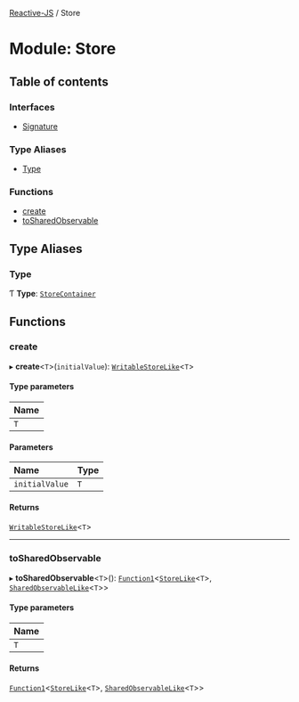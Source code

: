 [Reactive-JS](../README.md) / Store

# Module: Store

## Table of contents

### Interfaces

- [Signature](../interfaces/Store.Signature.md)

### Type Aliases

- [Type](Store.md#type)

### Functions

- [create](Store.md#create)
- [toSharedObservable](Store.md#tosharedobservable)

## Type Aliases

### Type

Ƭ **Type**: [`StoreContainer`](../interfaces/types.StoreContainer.md)

## Functions

### create

▸ **create**<`T`\>(`initialValue`): [`WritableStoreLike`](../interfaces/types.WritableStoreLike.md)<`T`\>

#### Type parameters

| Name |
| :------ |
| `T` |

#### Parameters

| Name | Type |
| :------ | :------ |
| `initialValue` | `T` |

#### Returns

[`WritableStoreLike`](../interfaces/types.WritableStoreLike.md)<`T`\>

___

### toSharedObservable

▸ **toSharedObservable**<`T`\>(): [`Function1`](functions.md#function1)<[`StoreLike`](../interfaces/types.StoreLike.md)<`T`\>, [`SharedObservableLike`](../interfaces/types.SharedObservableLike.md)<`T`\>\>

#### Type parameters

| Name |
| :------ |
| `T` |

#### Returns

[`Function1`](functions.md#function1)<[`StoreLike`](../interfaces/types.StoreLike.md)<`T`\>, [`SharedObservableLike`](../interfaces/types.SharedObservableLike.md)<`T`\>\>
